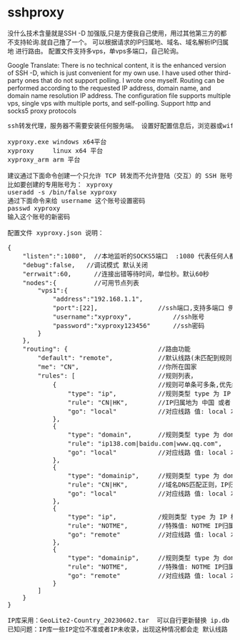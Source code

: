 # sshproxy

没什么技术含量就是SSH -D 加强版,只是方便我自己使用，用过其他第三方的都不支持轮询.就自己撸了一个。
可以根据请求的IP归属地、域名、域名解析IP归属地 进行路由。
配置文件支持多vps，单vps多端口，自己轮询。

Google Translate:
There is no technical content, it is the enhanced version of SSH -D, which is just convenient for my own use. I have used other third-party ones that do not support polling. I wrote one myself.
Routing can be performed according to the requested IP address, domain name, and domain name resolution IP address.
The configuration file supports multiple vps, single vps with multiple ports, and self-polling.
Support http and socks5 proxy protocols


<pre>
ssh转发代理，服务器不需要安装任何服务端。 设置好配置信息后，浏览器或wifi设置中可以设置SOCKS5代理 

xyproxy.exe	windows x64平台
xyproxy		linux x64 平台
xyproxy_arm	arm 平台

建议通过下面命令创建一个只允许 TCP 转发而不允许登陆（交互）的 SSH 账号。
比如要创建的专用账号为： xyproxy
useradd -s /bin/false xyproxy
通过下面命令来给 username 这个账号设置密码
passwd xyproxy
输入这个账号的新密码

配置文件 xyproxy.json 说明：

{
    "listen":":1080",  //本地监听的SOCKS5端口  :1080 代表任何人都可以连，127.0.0.1:1080 代表只有你本机可连
    "debug":false,   //调试模式 默认关闭
    "errwait":60,      //连接出错等待时间，单位秒。默认60秒
    "nodes":{          //可用节点列表
        "vps1":{
            "address":"192.168.1.1",                             	 //vps地址
            "port":[22],     			//ssh端口,支持多端口 例子 [22,23,24]
            "username":"xyproxy",			//ssh账号
            "password":"xyproxy123456"		//ssh密码
        }
    },
    "routing": {						//路由功能
		"default": "remote",   			//默认线路(未匹配到规则,或者IP归属地查询失败则走此线路),值: local 本地网络 , remote 远程网络
		"me": "CN",						//你所在国家
		"rules": [						//规则列表，
			{							//规则可单条可多条,优先级为上下顺序。
				"type": "ip",			//规则类型 type 为 IP 根据IP地址匹配 (值: ip <IP地址>  domain <域名>  domainip <域名解析IP>)
				"rule": "CN|HK",        //IP归属地为 中国 或者 香港的 走此线路, 特殊值: NOTME IP归属地不是 你所在国家  则走此线路
				"go": "local"           //对应线路 值: local 本地网络   remote 远程网络
			},
			{
				"type": "domain",		//规则类型 type 为 domain 根据域名匹配
				"rule": "ip138.com|baidu.com|www.qq.com",	//域名匹配正则，ip138.com 或 baidu.com 的所有子域名 或 www.qq.com 域名走此线路
				"go": "local"			//对应线路 值: local 本地网络   remote 远程网络
			},
			{
				"type": "domainip",    	//规则类型 type 为 domainip 根据域名解析IP匹配
				"rule": "CN|HK",		//域名DNS匹配正则，IP归属地为 中国 或者 香港的 走此线路
				"go": "local"			//对应线路 值: local 本地网络   remote 远程网络
			},
			{
				"type": "ip",			/规则类型 type 为 IP 根据IP地址匹配
				"rule": "NOTME",		//特殊值: NOTME IP归属地不是 你所在国家  则走此线路
				"go": "remote"			//对应线路 值: local 本地网络   remote 远程网络
			},
			{
				"type": "domainip",		//规则类型 type 为 domain 根据域名解析IP匹配
				"rule": "NOTME",		//特殊值: NOTME IP归属地不是 你所在国家  则走此线路
				"go": "remote"			//对应线路 值: local 本地网络   remote 远程网络
			}
		]
	}
}

IP库采用：GeoLite2-Country_20230602.tar  可以自行更新替换 ip.db
已知问题：IP库一些IP定位不准或者IP未收录，出现这种情况都会走 默认线路

</pre>
